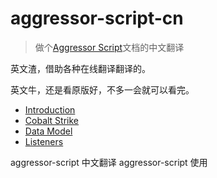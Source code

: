 # aggressor-script-cn
> 做个[Aggressor Script](https://www.cobaltstrike.com/aggressor-script/index.html)文档的中文翻译

英文渣，借助各种在线翻译翻译的。

英文牛，还是看原版好，不多一会就可以看完。
* [Introduction](https://github.com/c4bbage/aggressor-script-cn/blob/master/index.md)
* [Cobalt Strike](https://github.com/c4bbage/aggressor-script-cn/blob/master/cobaltstrike.md)
* [Data Model](https://github.com/c4bbage/aggressor-script-cn/blob/master/data.md)
* [Listeners](https://github.com/c4bbage/aggressor-script-cn/blob/master/listeners.md)

aggressor-script 中文翻译 aggressor-script 使用